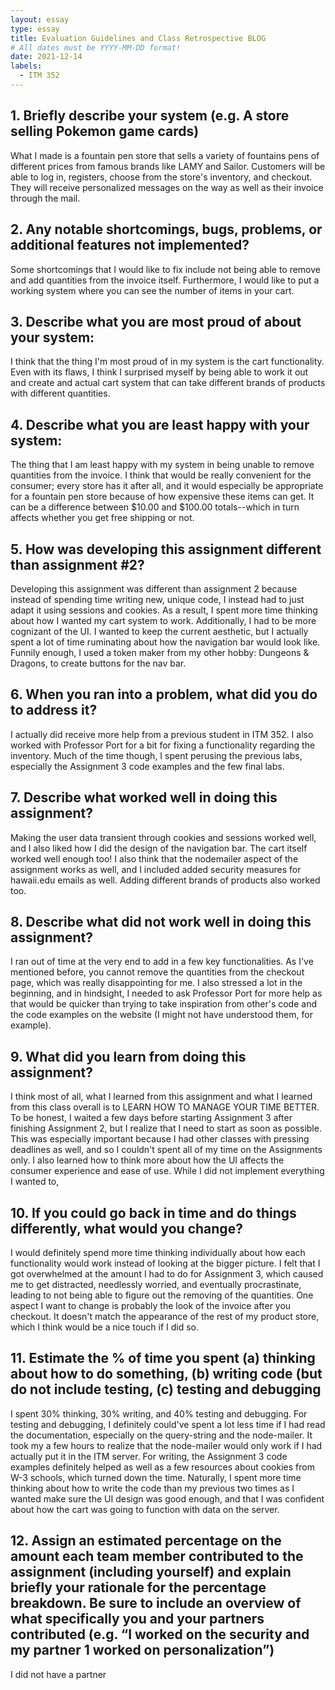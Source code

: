 ```yaml
---
layout: essay
type: essay
title: Evaluation Guidelines and Class Retrospective BLOG
# All dates must be YYYY-MM-DD format!
date: 2021-12-14
labels:
  - ITM 352
---
```

<h2>1. Briefly describe your system (e.g. A store selling Pokemon game cards)</h2>
What I made is a fountain pen store that sells a variety of fountains pens of different prices from famous brands like LAMY and Sailor. Customers will be able to log in, registers, choose from the store's inventory, and checkout. They will receive personalized messages on the way as well as their invoice through the mail. 

<h2>2. Any notable shortcomings, bugs, problems, or additional features not implemented?</h2>
Some shortcomings that I would like to fix include not being able to remove and add quantities from the invoice itself. Furthermore, I would like to put a working system where you can see the number of items in your cart. 

<h2>3. Describe what you are most proud of about your system:</h2>
I think that the thing I'm most proud of in my system is the cart functionality. Even with its flaws, I think I surprised myself by being able to work it out and create and actual cart system that can take different brands of products with different quantities. 

<h2>4. Describe what you are least happy with your system:</h2> 
The thing that I am least happy with my system in being unable to remove quantities from the invoice. I think that would be really convenient for the consumer; every store has it after all, and it would especially be appropriate for a fountain pen store because of how expensive these items can get. It can be a difference between $10.00 and $100.00 totals--which in turn affects whether you get free shipping or not. 

<h2>5. How was developing this assignment different than assignment #2?</h2>
Developing this assignment was different than assignment 2 because instead of spending time writing new, unique code, I instead had to just adapt it using sessions and cookies. As a result, I spent more time thinking about how I wanted my cart system to work. Additionally, I had to be more cognizant of the UI. I wanted to keep the current aesthetic, but I actually spent a lot of time ruminating about how the navigation bar would look like. Funnily enough, I used a token maker from my other hobby: Dungeons & Dragons, to create buttons for the nav bar. 

<h2>6. When you ran into a problem, what did you do to address it?</h2>
I actually did receive more help from a previous student in ITM 352. I also worked with Professor Port for a bit for fixing a functionality regarding the inventory. Much of the time though, I spent perusing the previous labs, especially the Assignment 3 code examples and the few final labs. 

<h2>7. Describe what worked well in doing this assignment?</h2>
Making the user data transient through cookies and sessions worked well, and I also liked how I did the design of the navigation bar. The cart itself worked well enough too! I also think that the nodemailer aspect of the assignment works as well, and I included added security measures for hawaii.edu emails as well. Adding different brands of products also worked too.

<h2>8. Describe what did not work well in doing this assignment?</h2>
I ran out of time at the very end to add in a few key functionalities. As I've mentioned before, you cannot remove the quantities from the checkout page, which was really disappointing for me. I also stressed a lot in the beginning, and in hindsight, I needed to ask Professor Port for more help as that would be quicker than trying to take inspiration from other's code and the code examples on the website (I might not have understood them, for example). 

<h2>9. What did you learn from doing this assignment?</h2>
I think most of all, what I learned from this assignment and what I learned from this class overall is to LEARN HOW TO MANAGE YOUR TIME BETTER. To be honest, I waited a few days before starting Assignment 3 after finishing Assignment 2, but I realize that I need to start as soon as possible. This was especially important because I had other classes with pressing deadlines as well, and so I couldn't spent all of my time on the Assignments only. I also learned how to think more about how the UI affects the consumer experience and ease of use. While I did not implement everything I wanted to, 

<h2>10. If you could go back in time and do things differently, what would you change?</h2>
I would definitely spend more time thinking individually about how each functionality would work instead of looking at the bigger picture. I felt that I got overwhelmed at the amount I had to do for Assignment 3, which caused me to get distracted, needlessly worried, and eventually procrastinate, leading to not being able to figure out the removing of the quantities. One aspect I want to change is probably the look of the invoice after you checkout. It doesn't match the appearance of the rest of my product store, which I think would be a nice touch if I did so. 

<h2>11. Estimate the % of time you spent (a) thinking about how to do something, (b) writing code (but do not include testing, (c) testing and debugging</h2>
I spent 30% thinking, 30% writing, and 40% testing and debugging. For testing and debugging, I definitely could've spent a lot less time if I had read the documentation, especially on the query-string and the node-mailer. It took my a few hours to realize that the node-mailer would only work if I had actually put it in the ITM server. For writing, the Assignment 3 code examples definitely helped as well as a few resources about cookies from W-3 schools, which turned down the time. Naturally, I spent more time thinking about how to write the code than my previous two times as I wanted make sure the UI design was good enough, and that I was confident about how the cart was going to function with data on the server. 

<h2>12. Assign an estimated percentage on the amount each team member contributed to the assignment (including yourself) and explain briefly your rationale for the percentage breakdown. Be sure to include an overview of what specifically you and your partners contributed (e.g. “I worked on the security and my partner 1 worked on personalization”)</h2>
I did not have a partner
